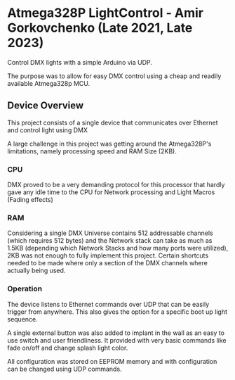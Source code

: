 # Atmega328P LightControl - Amir Gorkovchenko (Late 2021, Late 2023)

Control DMX lights with a simple Arduino via UDP.

The purpose was to allow for easy DMX control using a cheap and readily available Atmega328p MCU.

## Device Overview
This project consists of a single device that communicates over Ethernet and control light using DMX

A large challenge in this project was getting around the Atmega328P's limitations, namely processing speed and RAM Size (2KB).

### CPU
DMX proved to be a very demanding protocol for this processor that hardly gave any idle time to the CPU for Network processing and Light Macros (Fading effects)

### RAM
Considering a single DMX Universe contains 512 addressable channels (which requires 512 bytes) and the Network stack can take as much as 1.5KB (depending which Network Stacks and how many ports were utilized), 2KB was not enough to fully implement this project.
Certain shortcuts needed to be made where only a section of the DMX channels where actually being used.


### Operation
The device listens to Ethernet commands over UDP that can be easily trigger from anywhere.
This also gives the option for a specific boot up light sequence.

A single external button was also added to implant in the wall as an easy to use switch and user friendliness.
It provided with very basic commands like fade on/off and change splash light color.

All configuration was stored on EEPROM memory and with configuration can be changed using UDP commands.